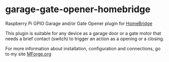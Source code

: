 # garage-gate-opener-homebridge
Raspberry Pi GPIO Garage and/or Gate Opener plugin for [HomeBridge](https://github.com/nfarina/homebridge)

This plugin is suitable for any device as a garage door or a gate motor that needs a brief contact (switch) to trigger an action as a opening or a closing.

For more information about installation, configuration and connections, go to my site [MForge.org](http://www.mforge.org)